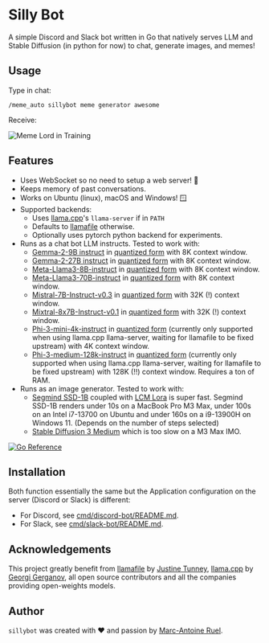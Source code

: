 # Silly Bot

A simple Discord and Slack bot written in Go that natively serves LLM and Stable
Diffusion (in python for now) to chat, generate images, and memes!


## Usage

Type in chat:

`/meme_auto sillybot meme generator awesome`

Receive:

![Meme Lord in Training](https://raw.githubusercontent.com/wiki/maruel/sillybot/meme_lord.png)


## Features

- Uses WebSocket so no need to setup a web server! 🎉
- Keeps memory of past conversations.
- Works on Ubuntu (linux), macOS and Windows! 🪟
- Supported backends:
    - Uses [llama.cpp](https://github.com/ggerganov/llama.cpp)'s `llama-server`
      if in `PATH`
    - Defaults to [llamafile](https://github.com/Mozilla-Ocho/llamafile)
      otherwise.
    - Optionally uses pytorch python backend for experiments.
- Runs as a chat bot LLM instructs. Tested to work with:
    - [Gemma-2-9B instruct](https://huggingface.co/google/gemma-2-9b-it) in
      [quantized form](https://huggingface.co/jartine/gemma-2-9b-it-llamafile)
      with 8K context window.
    - [Gemma-2-27B instruct](https://huggingface.co/google/gemma-2-27b-it) in
      [quantized form](https://huggingface.co/jartine/gemma-2-27b-it-llamafile)
      with 8K context window.
    - [Meta-Llama3-8B-instruct](https://huggingface.co/meta-llama/Meta-Llama-3-8B-Instruct)
      in [quantized
      form](https://huggingface.co/Mozilla/Meta-Llama-3-8B-Instruct-llamafile)
      with 8K context window.
    - [Meta-Llama3-70B-instruct](https://huggingface.co/meta-llama/Meta-Llama-3-70B-Instruct)
      in [quantized
      form](https://huggingface.co/Mozilla/Meta-Llama-3-70B-Instruct-llamafile)
      with 8K context window.
    - [Mistral-7B-Instruct-v0.3](https://huggingface.co/mistralai/Mistral-7B-Instruct-v0.3)
      in [quantized
      form](https://huggingface.co/MaziyarPanahi/Mistral-7B-Instruct-v0.3-GGUF)
      with 32K (!) context window.
    - [Mixtral-8x7B-Instruct-v0.1](https://huggingface.co/mistralai/Mixtral-8x7B-Instruct-v0.1)
      in [quantized
      form](https://huggingface.co/Mozilla/Mixtral-8x7B-Instruct-v0.1-llamafile)
      with 32K (!) context window.
    - [Phi-3-mini-4k-instruct](https://huggingface.co/microsoft/Phi-3-mini-4k-instruct)
      in [quantized
      form](https://huggingface.co/Mozilla/Phi-3-mini-4k-instruct-llamafile)
      (currently only supported when using llama.cpp llama-server, waiting
      for llamafile to be fixed upstream)
      with 4K context window.
    - [Phi-3-medium-128k-instruct](https://huggingface.co/microsoft/Phi-3-medium-128k-instruct)
      in [quantized
      form](https://huggingface.co/Mozilla/Phi-3-medium-128k-instruct-llamafile)
      (currently only supported when using llama.cpp llama-server, waiting
      for llamafile to be fixed upstream)
      with 128K (!!) context window. Requires a ton of RAM.
- Runs as an image generator. Tested to work with:
    - [Segmind SSD-1B](https://huggingface.co/segmind/SSD-1B) coupled with [LCM
      Lora](https://huggingface.co/latent-consistency/lcm-lora-ssd-1b) is super
      fast. Segmind SSD-1B renders under 10s on a MacBook Pro M3 Max, under
      100s on an Intel i7-13700 on Ubuntu and under 160s on a i9-13900H on Windows
      11. (Depends on the number of steps selected)
    - [Stable Diffusion 3
      Medium](https://huggingface.co/stabilityai/stable-diffusion-3-medium)
      which is too slow on a M3 Max IMO.

[![Go Reference](https://pkg.go.dev/badge/github.com/maruel/sillybot/.svg)](https://pkg.go.dev/github.com/maruel/sillybot/)


## Installation

Both function essentially the same but the Application configuration on the
server (Discord or Slack) is different:

- For Discord, see [cmd/discord-bot/README.md](cmd/discord-bot/README.md).
- For Slack, see [cmd/slack-bot/README.md](cmd/slack-bot/README.md).


## Acknowledgements

This project greatly benefit from
[llamafile](https://github.com/Mozilla-Ocho/llamafile) by [Justine
Tunney](https://github.com/jart),
[llama.cpp](https://github.com/ggerganov/llama.cpp) by [Georgi
Gerganov](https://github.com/ggerganov), all open source contributors and all
the companies providing open-weights models.


## Author

`sillybot` was created with ❤️️ and passion by [Marc-Antoine
Ruel](https://github.com/maruel).
